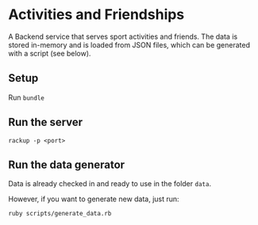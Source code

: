 # Activities and Friendships

A Backend service that serves sport activities and friends. The data is stored
in-memory and is loaded from JSON files, which can be generated with a script
(see below).

## Setup

Run `bundle`


## Run the server

`rackup -p <port>`


## Run the data generator

Data is already checked in and ready to use in the folder `data`.

However, if you want to generate new data, just run:

`ruby scripts/generate_data.rb`
